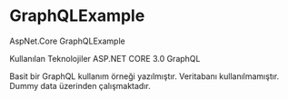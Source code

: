 # GraphQLExample
AspNet.Core  GraphQLExample

Kullanılan Teknolojiler
ASP.NET CORE 3.0
GraphQL


Basit bir GraphQL kullanım örneği yazılmıştır. Veritabanı kullanılmamıştır. Dummy data üzerinden çalışmaktadır.
